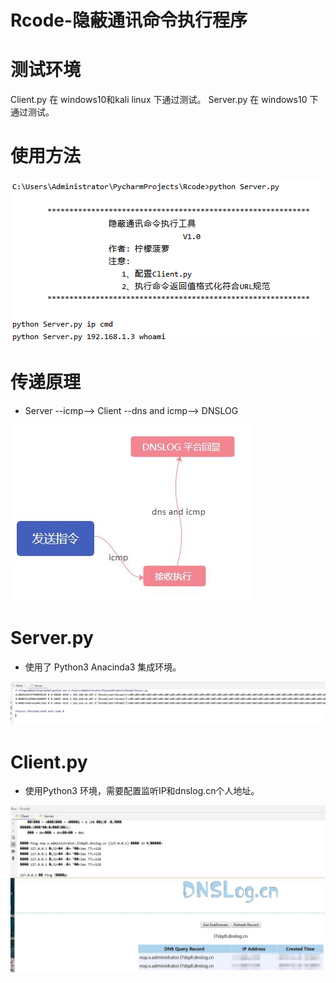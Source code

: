 # Rcode-隐蔽通讯命令执行程序


# 测试环境
Client.py 在 windows10和kali linux 下通过测试。
Server.py 在 windows10 下通过测试。

# 使用方法
![image](./img/shuoming.png)


# 传递原理
+ Server --icmp--> Client --dns and icmp--> DNSLOG

![image](./img/原理.jpg)


# Server.py
+ 使用了 Python3 Anacinda3 集成环境。

![image](./img/Server.jpg)


# Client.py
+ 使用Python3 环境，需要配置监听IP和dnslog.cn个人地址。

![image](./img/Client.jpg)




